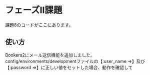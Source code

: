 # フェーズⅡ課題
課題8のコードがここにあります。

## 使い方
Bookers2にメール送信機能を追加しました。
config/environments/developmentファイルの【:user_name =>】及び【:password =>】に正しい値をセットした場合、動作を確認して